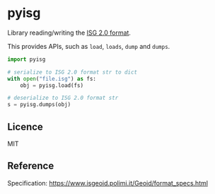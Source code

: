 # pyisg

Library reading/writing the [ISG 2.0 format][SPEC].

This provides APIs, such as `load`, `loads`, `dump` and `dumps`.

```python
import pyisg

# serialize to ISG 2.0 format str to dict
with open("file.isg") as fs:
    obj = pyisg.load(fs)

# deserialize to ISG 2.0 format str
s = pyisg.dumps(obj)
```

## Licence

MIT

## Reference

Specification: https://www.isgeoid.polimi.it/Geoid/format_specs.html


[SPEC]: https://www.isgeoid.polimi.it/Geoid/format_specs.html
